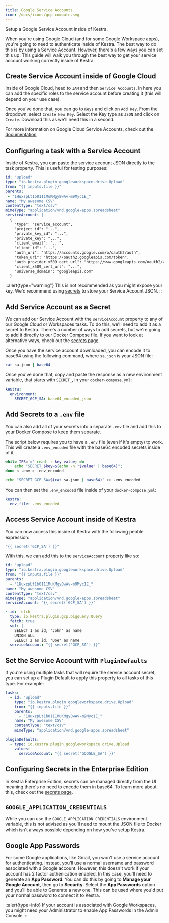 ```yaml
---
title: Google Service Accounts 
icon: /docs/icons/gcp-compute.svg
---
```


Setup a Google Service Account inside of Kestra.

When you're using Google Cloud (and for some Google Workspace apps), you're going to need to authenticate inside of Kestra. The best way to do this is by using a Service Account. However, there's a few ways you can set this up. This guide will walk you through the best way to get your service account working correctly inside of Kestra.

## Create Service Account inside of Google Cloud

Inside of Google Cloud, head to `IAM` and then `Service Accounts`. In here you can add the specific roles to the service account before creating it (this will depend on your use case).

Once you've done that, you can go to `Keys` and click on `Add Key`. From the dropdown, select `Create New Key`. Select the Key type as `JSON` and click on `Create`. Download this as we'll need this in a second.

For more information on Google Cloud Service Accounts, check out the [documentation](https://cloud.google.com/iam/docs/service-account-overview).

## Configuring a task with a Service Account

Inside of Kestra, you can paste the service account JSON directly to the task property. This is useful for testing purposes:

```yaml
id: "upload"
type: "io.kestra.plugin.googleworkspace.drive.Upload"
from: "{{ inputs.file }}"
parents:
 - "1HuxzpLt1b0111MuKMgy8wAv-m9Myc1E_"
name: "My awesome CSV"
contentType: "text/csv"
mimeType: "application/vnd.google-apps.spreadsheet"
serviceAccount: |
  {
    "type": "service_account",
    "project_id": "...",
    "private_key_id": "...",
    "private_key": "...",
    "client_email": "...",
    "client_id": "...",
    "auth_uri": "https://accounts.google.com/o/oauth2/auth",
    "token_uri": "https://oauth2.googleapis.com/token",
    "auth_provider_x509_cert_url": "https://www.googleapis.com/oauth2/v1/certs",
    "client_x509_cert_url": "...", 
    "universe_domain": "googleapis.com"
  }
```

::alert{type="warning"}
This is not recommended as you might expose your key. We'd recommend using [secrets](#add-service-account-as-a-secret) to store your Service Account JSON.
::

## Add Service Account as a Secret

We can add our Service Account with the `serviceAccount` property to any of our Google Cloud or Workspaces tasks. To do this, we'll need to add it as a secret to Kestra. There's a number of ways to add secrets, but we're going to add it directly to our Docker Compose file. If you want to look at alternative ways, check out the [secrets page](../05.concepts/04.secret.md).


Once you have the service account downloaded, you can encode it to base64 using the following command, where `sa.json` is your JSON file:
```bash
cat sa.json | base64
```

Once you've done that, copy and paste the response as a new environment variable, that starts with `SECRET_`, in your `docker-compose.yml`:
```yaml
kestra:
  environment:
    SECRET_GCP_SA: base64_encoded_json
```

## Add Secrets to a `.env` file

You can also add all of your secrets into a separate `.env` file and add this to your Docker Compose to keep them separate.

The script below requires you to have a `.env` file (even if it's empty) to work. This will create a `.env_encoded` file with the base64 encoded secrets inside of it. 

```bash
while IFS='=' read -r key value; do
    echo "SECRET_$key=$(echo -n "$value" | base64)";
done < .env > .env_encoded

echo "SECRET_GCP_SA=$(cat sa.json | base64)" >> .env_encoded
```

You can then set the `.env_encoded` file inside of your `docker-compose.yml`:

```yaml
kestra:
  env_file: .env_encoded
```

## Access Service Account inside of Kestra

You can now access this inside of Kestra with the following pebble expression:
```yaml
"{{ secret('GCP_SA') }}"
```

With this, we can add this to the `serviceAccount` property like so:
```yaml
id: "upload"
type: "io.kestra.plugin.googleworkspace.drive.Upload"
from: "{{ inputs.file }}"
parents:
  - "1HuxzpLt1b0111MuKMgy8wAv-m9Myc1E_"
name: "My awesome CSV"
contentType: "text/csv"
mimeType: "application/vnd.google-apps.spreadsheet"
serviceAccount: "{{ secret('GCP_SA') }}"
```

```yaml
- id: fetch
  type: io.kestra.plugin.gcp.bigquery.Query
  fetch: true
  sql: |
    SELECT 1 as id, "John" as name
    UNION ALL
    SELECT 2 as id, "Doe" as name
  serviceAccount: "{{ secret('GCP_SA') }}"
```

## Set the Service Account with `PluginDefaults`

If you're using multiple tasks that will require the service account secret, you can set up a Plugin Default to apply this property to all tasks of this type. For example:
```yaml
tasks:
  - id: "upload"
    type: "io.kestra.plugin.googleworkspace.drive.Upload"
    from: "{{ inputs.file }}"
    parents:
      - "1HuxzpLt1b0111MuKMgy8wAv-m9Myc1E_"
    name: "My awesome CSV"
    contentType: "text/csv"
    mimeType: "application/vnd.google-apps.spreadsheet"

pluginDefaults:
  - type: io.kestra.plugin.googleworkspace.drive.Upload
    values:
      serviceAccount: "{{ secret('GOOGLE_SA') }}"
```

## Configuring Secrets in the Enterprise Edition

In Kestra Enterprise Edition, secrets can be managed directly from the UI meaning there's no need to encode them in base64. To learn more about this, check out the [secrets page](../05.concepts/04.secret.md#secrets-in-the-enterprise-edition).

## `GOOGLE_APPLICATION_CREDENTIALS`

While you can use the `GOOGLE_APPLICATION_CREDENTIALS` environment variable, this is not advised as you'll need to mount the JSON file to Docker which isn't always possible depending on how you've setup Kestra.

## Google App Passwords

For some Google applications, like Gmail, you won't use a service account for authenticating. Instead, you'll use a normal username and password associated with a Google account. However, this doesn't work if your account has 2 factor authenication enabled. In this case, you'll need to generate an **App Password**. You can do this by going to **Manage your Google Account**, then go to **Security**. Select the **App Passwords** option and you'll be able to Generate a new one. This can be used where you'd put your normal password to connect it to Kestra.

::alert{type=info}
If your account is associated with Google Workspaces, you might need your Administrator to enable App Passwords in the Admin Console.
::

